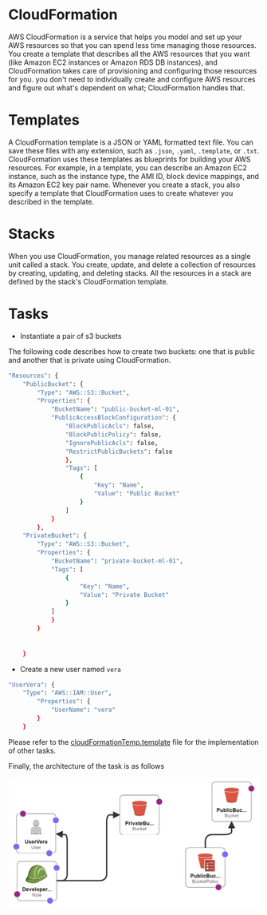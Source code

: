 # CloudFormation

AWS CloudFormation is a service that helps you model and set up your AWS resources so that you can spend less time managing those resources. You create a template that describes all the AWS resources that you want (like Amazon EC2 instances or Amazon RDS DB instances), and CloudFormation takes care of provisioning and configuring those resources for you. you don't need to individually create and configure AWS resources and figure out what's dependent on what; CloudFormation handles that.

# Templates

A CloudFormation template is a JSON or YAML formatted text file. You can save these files with any extension, such as `.json`, `.yaml`, `.template`, or `.txt`. CloudFormation uses these templates as blueprints for building your AWS resources. For example, in a template, you can describe an Amazon EC2 instance, such as the instance type, the AMI ID, block device mappings, and its Amazon EC2 key pair name. Whenever you create a stack, you also specify a template that CloudFormation uses to create whatever you described in the template.

# Stacks

When you use CloudFormation, you manage related resources as a single unit called a stack. You create, update, and delete a collection of resources by creating, updating, and deleting stacks. All the resources in a stack are defined by the stack's CloudFormation template.

# Tasks

- Instantiate a pair of s3 buckets

The following code describes how to create two buckets: one that is public and another that is private using CloudFormation.

```bash
"Resources": {
    "PublicBucket": {
        "Type": "AWS::S3::Bucket",
        "Properties": {
            "BucketName": "public-bucket-ml-01",
            "PublicAccessBlockConfiguration": {
                "BlockPublicAcls": false,
                "BlockPublicPolicy": false,
                "IgnorePublicAcls": false,
                "RestrictPublicBuckets": false
                },
                "Tags": [
                    {
                        "Key": "Name",
                        "Value": "Public Bucket"
                    }
                ]
            }
        },
    "PrivateBucket": {
        "Type": "AWS::S3::Bucket",
        "Properties": {
            "BucketName": "private-bucket-ml-01",
            "Tags": [
                {
                    "Key": "Name",
                    "Value": "Private Bucket"
                }
            ]
            }
        }


    }
```

- Create a new user named `vera`

```bash
"UserVera": {
    "Type": "AWS::IAM::User",
        "Properties": {
            "UserName": "vera"
        }
    }
```

Please refer to the [cloudFormationTemp.template](cloudFormationTemp.template) file for the implementation of other tasks.

Finally, the architecture of the task is as follows

![cloudFormation](image.jpg)
